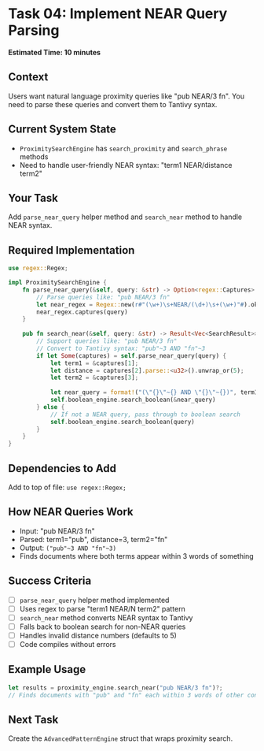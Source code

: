 # Task 04: Implement NEAR Query Parsing

**Estimated Time: 10 minutes**

## Context
Users want natural language proximity queries like "pub NEAR/3 fn". You need to parse these queries and convert them to Tantivy syntax.

## Current System State
- `ProximitySearchEngine` has `search_proximity` and `search_phrase` methods
- Need to handle user-friendly NEAR syntax: "term1 NEAR/distance term2"

## Your Task
Add `parse_near_query` helper method and `search_near` method to handle NEAR syntax.

## Required Implementation

```rust
use regex::Regex;

impl ProximitySearchEngine {
    fn parse_near_query(&self, query: &str) -> Option<regex::Captures> {
        // Parse queries like: "pub NEAR/3 fn"
        let near_regex = Regex::new(r#"(\w+)\s+NEAR/(\d+)\s+(\w+)"#).ok()?;
        near_regex.captures(query)
    }
    
    pub fn search_near(&self, query: &str) -> Result<Vec<SearchResult>> {
        // Support queries like: "pub NEAR/3 fn" 
        // Convert to Tantivy syntax: "pub"~3 AND "fn"~3
        if let Some(captures) = self.parse_near_query(query) {
            let term1 = &captures[1];
            let distance = captures[2].parse::<u32>().unwrap_or(5);
            let term2 = &captures[3];
            
            let near_query = format!("(\"{}\"~{} AND \"{}\"~{})", term1, distance, term2, distance);
            self.boolean_engine.search_boolean(&near_query)
        } else {
            // If not a NEAR query, pass through to boolean search
            self.boolean_engine.search_boolean(query)
        }
    }
}
```

## Dependencies to Add
Add to top of file: `use regex::Regex;`

## How NEAR Queries Work
- Input: "pub NEAR/3 fn"
- Parsed: term1="pub", distance=3, term2="fn"  
- Output: `("pub"~3 AND "fn"~3)`
- Finds documents where both terms appear within 3 words of something

## Success Criteria
- [ ] `parse_near_query` helper method implemented
- [ ] Uses regex to parse "term1 NEAR/N term2" pattern
- [ ] `search_near` method converts NEAR syntax to Tantivy
- [ ] Falls back to boolean search for non-NEAR queries
- [ ] Handles invalid distance numbers (defaults to 5)
- [ ] Code compiles without errors

## Example Usage
```rust
let results = proximity_engine.search_near("pub NEAR/3 fn")?;
// Finds documents with "pub" and "fn" each within 3 words of other content
```

## Next Task
Create the `AdvancedPatternEngine` struct that wraps proximity search.